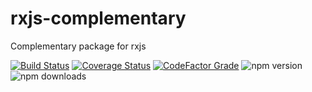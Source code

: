 # rxjs-complementary
Complementary package for rxjs

[![Build Status](https://travis-ci.com/alonzo86/rxjs-complementary.svg?branch=master)](https://travis-ci.com/alonzo86/rxjs-complementary)
[![Coverage Status](https://coveralls.io/repos/github/alonzo86/rxjs-complementary/badge.svg?branch=master)](https://coveralls.io/github/alonzo86/rxjs-complementary?branch=master)
[![CodeFactor Grade](https://www.codefactor.io/repository/github/alonzo86/rxjs-complementary/badge)](https://www.codefactor.io/repository/github/alonzo86/rxjs-complementary)
![npm version](https://img.shields.io/npm/v/rxjs-complementary)
![npm downloads](https://img.shields.io/npm/dw/rxjs-complementary)
